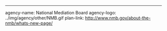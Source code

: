---
agency-name: National Mediation Board
agency-logo: ../img/agency/other/NMB.gif
plan-link: http://www.nmb.gov/about-the-nmb/whats-new-page/
